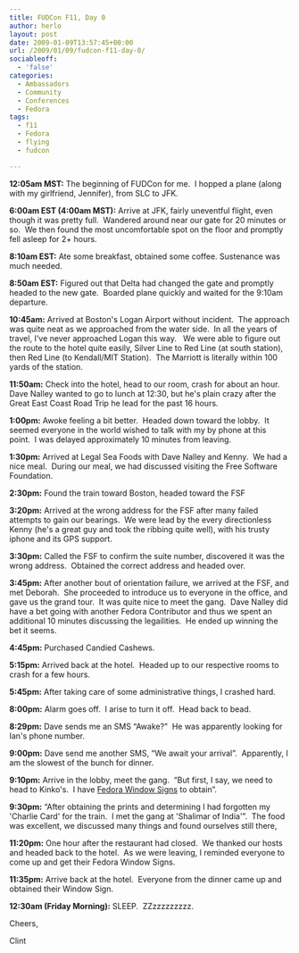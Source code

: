 ```yaml
---
title: FUDCon F11, Day 0
author: herlo
layout: post
date: 2009-01-09T13:57:45+00:00
url: /2009/01/09/fudcon-f11-day-0/
sociableoff:
  - 'false'
categories:
  - Ambassadors
  - Community
  - Conferences
  - Fedora
tags:
  - f11
  - Fedora
  - flying
  - fudcon

---
```

**12:05am MST:** The beginning of FUDCon for me.  I hopped a plane (along with my girlfriend, Jennifer), from SLC to JFK.
  
**6:00am EST (4:00am MST):** Arrive at JFK, fairly uneventful flight, even though it was pretty full.  Wandered around near our gate for 20 minutes or so.  We then found the most uncomfortable spot on the floor and promptly fell asleep for 2+ hours.
  
**8:10am EST:** Ate some breakfast, obtained some coffee. Sustenance was much needed.
  
**8:50am EST:** Figured out that Delta had changed the gate and promptly headed to the new gate.  Boarded plane quickly and waited for the 9:10am departure.
  
**10:45am:** Arrived at Boston's Logan Airport without incident.  The approach was quite neat as we approached from the water side.  In all the years of travel, I've never approached Logan this way.   We were able to figure out the route to the hotel quite easily, Silver Line to Red Line (at south station), then Red Line (to Kendall/MIT Station).  The Marriott is literally within 100 yards of the station.
  
**11:50am:** Check into the hotel, head to our room, crash for about an hour.  Dave Nalley wanted to go to lunch at 12:30, but he's plain crazy after the Great East Coast Road Trip he lead for the past 16 hours.
  
**1:00pm:** Awoke feeling a bit better.  Headed down toward the lobby.  It seemed everyone in the world wished to talk with my by phone at this point.  I was delayed approximately 10 minutes from leaving.
  
**1:30pm:** Arrived at Legal Sea Foods with Dave Nalley and Kenny.  We had a nice meal.  During our meal, we had discussed visiting the Free Software Foundation.
  
**2:30pm:** Found the train toward Boston, headed toward the FSF
  
**3:20pm:** Arrived at the wrong address for the FSF after many failed attempts to gain our bearings.  We were lead by the every directionless Kenny (he's a great guy and took the ribbing quite well), with his trusty iphone and its GPS support.
  
**3:30pm:** Called the FSF to confirm the suite number, discovered it was the wrong address.  Obtained the correct address and headed over.
  
**3:45pm:** After another bout of orientation failure, we arrived at the FSF, and met Deborah.  She proceeded to introduce us to everyone in the office, and gave us the grand tour.  It was quite nice to meet the gang.  Dave Nalley did have a bet going with another Fedora Contributor and thus we spent an additional 10 minutes discussing the legailities.  He ended up winning the bet it seems.
  
**4:45pm:** Purchased Candied Cashews.
  
**5:15pm:** Arrived back at the hotel.  Headed up to our respective rooms to crash for a few hours.
  
**5:45pm:** After taking care of some administrative things, I crashed hard.
  
**8:00pm:** Alarm goes off.  I arise to turn it off.  Head back to bead.
  
**8:29pm:** Dave sends me an SMS &#8220;Awake?&#8221;  He was apparently looking for Ian's phone number.
  
**9:00pm:** Dave send me another SMS, &#8220;We await your arrival&#8221;.  Apparently, I am the slowest of the bunch for dinner.
  
**9:10pm:** Arrive in the lobby, meet the gang.  &#8220;But first, I say, we need to head to Kinko's.  I have [Fedora Window Signs][1] to obtain&#8221;.
  
**9:30pm:** &#8220;After obtaining the prints and determining I had forgotten my 'Charlie Card' for the train.  I met the gang at 'Shalimar of India'&#8221;.  The food was excellent, we discussed many things and found ourselves still there,
  
**11:20pm:** One hour after the restaurant had closed.  We thanked our hosts and headed back to the hotel.  As we were leaving, I reminded everyone to come up and get their Fedora Window Signs.
  
**11:35pm:** Arrive back at the hotel.  Everyone from the dinner came up and obtained their Window Sign.
  
**12:30am (Friday Morning):** SLEEP.  ZZzzzzzzzzz.

Cheers,

Clint

 [1]: {{<siteurl>}}2009/01/09/fudcon-f11-get-your-fedora-hotel-window-signs/